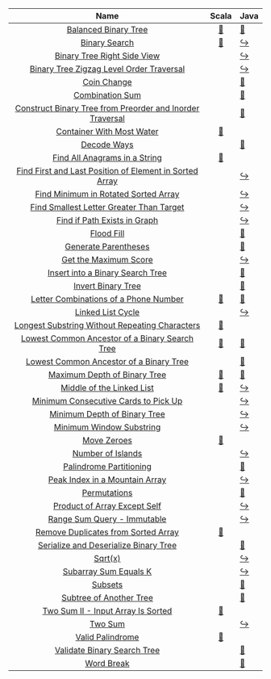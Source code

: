 |                                                                         Name                                                                         |                                                                               Scala                                                                                | Java                                                                                                                                                                  |
|:----------------------------------------------------------------------------------------------------------------------------------------------------:|:------------------------------------------------------------------------------------------------------------------------------------------------------------------:|:----------------------------------------------------------------------------------------------------------------------------------------------------------------------|
|                                      [Balanced Binary Tree](https://leetcode.com/problems/balanced-binary-tree)                                      |              [:arrows_counterclockwise:](https://github.com/leowajda/eureka-scala/blob/master/src/main/scala/tree/recursive/BalancedBinaryTree.scala)              | [:arrows_counterclockwise:](https://github.com/leowajda/eureka-java/blob/master/src/main/java/tree/recursive/BalancedBinaryTree.java)                                 |
|                                             [Binary Search](https://leetcode.com/problems/binary-search)                                             |                [:arrows_counterclockwise:](https://github.com/leowajda/eureka-scala/blob/master/src/main/scala/array/recursive/BinarySearch.scala)                 | [:arrow_right_hook:](https://github.com/leowajda/eureka-java/blob/master/src/main/java/array/iterative/BinarySearch.java)                                             |
|                               [Binary Tree Right Side View](https://leetcode.com/problems/binary-tree-right-side-view)                               |                                                                                                                                                                    | [:arrow_right_hook:](https://github.com/leowajda/eureka-java/blob/master/src/main/java/tree/iterative/BinaryTreeRightSideView.java)                                   |
|                  [Binary Tree Zigzag Level Order Traversal](https://leetcode.com/problems/binary-tree-zigzag-level-order-traversal)                  |                                                                                                                                                                    | [:arrow_right_hook:](https://github.com/leowajda/eureka-java/blob/master/src/main/java/tree/iterative/BinaryTreeZigzagLevelOrderTraversal.java)                       |
|                                               [Coin Change](https://leetcode.com/problems/coin-change)                                               |                                                                                                                                                                    | [:arrows_counterclockwise:](https://github.com/leowajda/eureka-java/blob/master/src/main/java/array/recursive/CoinChange.java)                                        |
|                                           [Combination Sum](https://leetcode.com/problems/combination-sum)                                           |                                                                                                                                                                    | [:arrows_counterclockwise:](https://github.com/leowajda/eureka-java/blob/master/src/main/java/array/recursive/CombinationSum.java)                                    |
| [Construct Binary Tree from Preorder and Inorder Traversal](https://leetcode.com/problems/construct-binary-tree-from-preorder-and-inorder-traversal) |                                                                                                                                                                    | [:arrows_counterclockwise:](https://github.com/leowajda/eureka-java/blob/master/src/main/java/tree/recursive/ConstructBinaryTreeFromPreorderAndInorderTraversal.java) |
|                                 [Container With Most Water](https://leetcode.com/problems/container-with-most-water)                                 |           [:arrows_counterclockwise:](https://github.com/leowajda/eureka-scala/blob/master/src/main/scala/array/recursive/ContainerWithMostWater.scala)            |                                                                                                                                                                       |
|                                               [Decode Ways](https://leetcode.com/problems/decode-ways)                                               |                                                                                                                                                                    | [:arrows_counterclockwise:](https://github.com/leowajda/eureka-java/blob/master/src/main/java/string/recursive/DecodeWays.java)                                       |
|                             [Find All Anagrams in a String](https://leetcode.com/problems/find-all-anagrams-in-a-string)                             |          [:arrows_counterclockwise:](https://github.com/leowajda/eureka-scala/blob/master/src/main/scala/string/recursive/FindAllAnagramsInAString.scala)          |                                                                                                                                                                       |
|   [Find First and Last Position of Element in Sorted Array](https://leetcode.com/problems/find-first-and-last-position-of-element-in-sorted-array)   |                                                                                                                                                                    | [:arrow_right_hook:](https://github.com/leowajda/eureka-java/blob/master/src/main/java/array/iterative/FindFirstAndLastPositionOfElementInSortedArray.java)           |
|                      [Find Minimum in Rotated Sorted Array](https://leetcode.com/problems/find-minimum-in-rotated-sorted-array)                      |                                                                                                                                                                    | [:arrow_right_hook:](https://github.com/leowajda/eureka-java/blob/master/src/main/java/array/iterative/FindMinimumInRotatedSortedArray.java)                          |
|                  [Find Smallest Letter Greater Than Target](https://leetcode.com/problems/find-smallest-letter-greater-than-target)                  |                                                                                                                                                                    | [:arrow_right_hook:](https://github.com/leowajda/eureka-java/blob/master/src/main/java/array/iterative/FindSmallestLetterGreaterThanTarget.java)                      |
|                              [Find if Path Exists in Graph](https://leetcode.com/problems/find-if-path-exists-in-graph)                              |                                                                                                                                                                    | [:arrow_right_hook:](https://github.com/leowajda/eureka-java/blob/master/src/main/java/graph/iterative/FindIfPathExistsInGraph.java)                                  |
|                                                [Flood Fill](https://leetcode.com/problems/flood-fill)                                                |                                                                                                                                                                    | [:arrows_counterclockwise:](https://github.com/leowajda/eureka-java/blob/master/src/main/java/graph/recursive/FloodFill.java)                                         |
|                                      [Generate Parentheses](https://leetcode.com/problems/generate-parentheses)                                      |                                                                                                                                                                    | [:arrows_counterclockwise:](https://github.com/leowajda/eureka-java/blob/master/src/main/java/string/recursive/GenerateParentheses.java)                              |
|                                     [Get the Maximum Score](https://leetcode.com/problems/get-the-maximum-score)                                     |                                                                                                                                                                    | [:arrow_right_hook:](https://github.com/leowajda/eureka-java/blob/master/src/main/java/array/iterative/GetTheMaximumScore.java)                                       |
|                          [Insert into a Binary Search Tree](https://leetcode.com/problems/insert-into-a-binary-search-tree)                          |                                                                                                                                                                    | [:arrows_counterclockwise:](https://github.com/leowajda/eureka-java/blob/master/src/main/java/tree/recursive/InsertIntoABinarySearchTree.java)                        |
|                                        [Invert Binary Tree](https://leetcode.com/problems/invert-binary-tree)                                        |                                                                                                                                                                    | [:arrows_counterclockwise:](https://github.com/leowajda/eureka-java/blob/master/src/main/java/tree/recursive/InvertBinaryTree.java)                                   |
|                     [Letter Combinations of a Phone Number](https://leetcode.com/problems/letter-combinations-of-a-phone-number)                     |      [:arrows_counterclockwise:](https://github.com/leowajda/eureka-scala/blob/master/src/main/scala/string/recursive/LetterCombinationsOfAPhoneNumber.scala)      | [:arrows_counterclockwise:](https://github.com/leowajda/eureka-java/blob/master/src/main/java/string/recursive/LetterCombinationsOfAPhoneNumber.java)                 |
|                                         [Linked List Cycle](https://leetcode.com/problems/linked-list-cycle)                                         |                                                                                                                                                                    | [:arrow_right_hook:](https://github.com/leowajda/eureka-java/blob/master/src/main/java/linked_list/iterative/LinkedListCycle.java)                                    |
|            [Longest Substring Without Repeating Characters](https://leetcode.com/problems/longest-substring-without-repeating-characters)            | [:arrows_counterclockwise:](https://github.com/leowajda/eureka-scala/blob/master/src/main/scala/string/recursive/LongestSubstringWithoutRepeatingCharacters.scala) |                                                                                                                                                                       |
|            [Lowest Common Ancestor of a Binary Search Tree](https://leetcode.com/problems/lowest-common-ancestor-of-a-binary-search-tree)            |   [:arrows_counterclockwise:](https://github.com/leowajda/eureka-scala/blob/master/src/main/scala/tree/recursive/LowestCommonAncestorOfABinarySearchTree.scala)    | [:arrows_counterclockwise:](https://github.com/leowajda/eureka-java/blob/master/src/main/java/tree/recursive/LowestCommonAncestorOfABinarySearchTree.java)            |
|                   [Lowest Common Ancestor of a Binary Tree](https://leetcode.com/problems/lowest-common-ancestor-of-a-binary-tree)                   |                                                                                                                                                                    | [:arrows_counterclockwise:](https://github.com/leowajda/eureka-java/blob/master/src/main/java/tree/recursive/LowestCommonAncestorOfABinaryTree.java)                  |
|                              [Maximum Depth of Binary Tree](https://leetcode.com/problems/maximum-depth-of-binary-tree)                              |           [:arrows_counterclockwise:](https://github.com/leowajda/eureka-scala/blob/master/src/main/scala/tree/recursive/MaximumDepthOfBinaryTree.scala)           | [:arrows_counterclockwise:](https://github.com/leowajda/eureka-java/blob/master/src/main/java/tree/recursive/MaximumDepthOfBinaryTree.java)                           |
|                                 [Middle of the Linked List](https://leetcode.com/problems/middle-of-the-linked-list)                                 |         [:arrows_counterclockwise:](https://github.com/leowajda/eureka-scala/blob/master/src/main/scala/linked_list/recursive/MiddleOfTheLinkedList.scala)         | [:arrow_right_hook:](https://github.com/leowajda/eureka-java/blob/master/src/main/java/linked_list/iterative/MiddleOfTheLinkedList.java)                              |
|                      [Minimum Consecutive Cards to Pick Up](https://leetcode.com/problems/minimum-consecutive-cards-to-pick-up)                      |                                                                                                                                                                    | [:arrow_right_hook:](https://github.com/leowajda/eureka-java/blob/master/src/main/java/array/iterative/MinimumConsecutiveCardsToPickUp.java)                          |
|                              [Minimum Depth of Binary Tree](https://leetcode.com/problems/minimum-depth-of-binary-tree)                              |                                                                                                                                                                    | [:arrow_right_hook:](https://github.com/leowajda/eureka-java/blob/master/src/main/java/tree/iterative/MinimumDepthOfBinaryTree.java)                                  |
|                                  [Minimum Window Substring](https://leetcode.com/problems/minimum-window-substring)                                  |                                                                                                                                                                    | [:arrow_right_hook:](https://github.com/leowajda/eureka-java/blob/master/src/main/java/array/iterative/MinimumWindowSubstring.java)                                   |
|                                               [Move Zeroes](https://leetcode.com/problems/move-zeroes)                                               |                 [:arrows_counterclockwise:](https://github.com/leowajda/eureka-scala/blob/master/src/main/scala/array/recursive/MoveZeroes.scala)                  |                                                                                                                                                                       |
|                                         [Number of Islands](https://leetcode.com/problems/number-of-islands)                                         |                                                                                                                                                                    | [:arrow_right_hook:](https://github.com/leowajda/eureka-java/blob/master/src/main/java/graph/iterative/NumberOfIslands.java)                                          |
|                                   [Palindrome Partitioning](https://leetcode.com/problems/palindrome-partitioning)                                   |                                                                                                                                                                    | [:arrows_counterclockwise:](https://github.com/leowajda/eureka-java/blob/master/src/main/java/string/recursive/PalindromePartitioning.java)                           |
|                            [Peak Index in a Mountain Array](https://leetcode.com/problems/peak-index-in-a-mountain-array)                            |                                                                                                                                                                    | [:arrow_right_hook:](https://github.com/leowajda/eureka-java/blob/master/src/main/java/array/iterative/PeakIndexInAMountainArray.java)                                |
|                                              [Permutations](https://leetcode.com/problems/permutations)                                              |                                                                                                                                                                    | [:arrows_counterclockwise:](https://github.com/leowajda/eureka-java/blob/master/src/main/java/array/recursive/Permutations.java)                                      |
|                              [Product of Array Except Self](https://leetcode.com/problems/product-of-array-except-self)                              |                                                                                                                                                                    | [:arrow_right_hook:](https://github.com/leowajda/eureka-java/blob/master/src/main/java/array/iterative/ProductOfArrayExceptSelf.java)                                 |
|                               [Range Sum Query - Immutable](https://leetcode.com/problems/range-sum-query---immutable)                               |                                                                                                                                                                    | [:arrow_right_hook:](https://github.com/leowajda/eureka-java/blob/master/src/main/java/array/iterative/RangeSumQueryImmutable.java)                                   |
|                       [Remove Duplicates from Sorted Array](https://leetcode.com/problems/remove-duplicates-from-sorted-array)                       |       [:arrows_counterclockwise:](https://github.com/leowajda/eureka-scala/blob/master/src/main/scala/array/recursive/RemoveDuplicatesFromSortedArray.scala)       |                                                                                                                                                                       |
|                     [Serialize and Deserialize Binary Tree](https://leetcode.com/problems/serialize-and-deserialize-binary-tree)                     |                                                                                                                                                                    | [:arrows_counterclockwise:](https://github.com/leowajda/eureka-java/blob/master/src/main/java/tree/recursive/SerializeAndDeserializeBinaryTree.java)                  |
|                                                    [Sqrt(x)](https://leetcode.com/problems/sqrtx)                                                    |                                                                                                                                                                    | [:arrow_right_hook:](https://github.com/leowajda/eureka-java/blob/master/src/main/java/math/iterative/SqrtX.java)                                                     |
|                                     [Subarray Sum Equals K](https://leetcode.com/problems/subarray-sum-equals-k)                                     |                                                                                                                                                                    | [:arrow_right_hook:](https://github.com/leowajda/eureka-java/blob/master/src/main/java/array/iterative/SubarraySumEqualsK.java)                                       |
|                                                   [Subsets](https://leetcode.com/problems/subsets)                                                   |                                                                                                                                                                    | [:arrows_counterclockwise:](https://github.com/leowajda/eureka-java/blob/master/src/main/java/array/recursive/Subsets.java)                                           |
|                                   [Subtree of Another Tree](https://leetcode.com/problems/subtree-of-another-tree)                                   |                                                                                                                                                                    | [:arrows_counterclockwise:](https://github.com/leowajda/eureka-java/blob/master/src/main/java/tree/recursive/SubtreeOfAnotherTree.java)                               |
|                        [Two Sum II - Input Array Is Sorted](https://leetcode.com/problems/two-sum-ii---input-array-is-sorted)                        |          [:arrows_counterclockwise:](https://github.com/leowajda/eureka-scala/blob/master/src/main/scala/array/recursive/TwoSumInputArrayIsSorted.scala)           |                                                                                                                                                                       |
|                                                   [Two Sum](https://leetcode.com/problems/two-sum)                                                   |                                                                                                                                                                    | [:arrow_right_hook:](https://github.com/leowajda/eureka-java/blob/master/src/main/java/array/iterative/TwoSum.java)                                                   |
|                                          [Valid Palindrome](https://leetcode.com/problems/valid-palindrome)                                          |              [:arrows_counterclockwise:](https://github.com/leowajda/eureka-scala/blob/master/src/main/scala/string/recursive/ValidPalindrome.scala)               |                                                                                                                                                                       |
|                               [Validate Binary Search Tree](https://leetcode.com/problems/validate-binary-search-tree)                               |                                                                                                                                                                    | [:arrows_counterclockwise:](https://github.com/leowajda/eureka-java/blob/master/src/main/java/tree/recursive/ValidateBinarySearchTree.java)                           |
|                                                [Word Break](https://leetcode.com/problems/word-break)                                                |                                                                                                                                                                    | [:arrows_counterclockwise:](https://github.com/leowajda/eureka-java/blob/master/src/main/java/string/recursive/WordBreak.java)                                        |